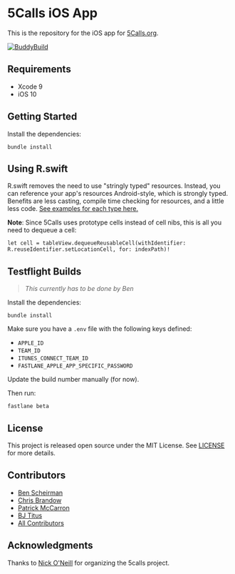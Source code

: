 # 5Calls iOS App

This is the repository for the iOS app for [5Calls.org](https://5calls.org).

[![BuddyBuild](https://dashboard.buddybuild.com/api/statusImage?appID=5897bfe9e9a832010023be69&branch=master&build=latest)](https://dashboard.buddybuild.com/apps/5897bfe9e9a832010023be69/build/latest?branch=master)

## Requirements

- Xcode 9
- iOS 10

## Getting Started

Install the dependencies:

```
bundle install
```

## Using R.swift

R.swift removes the need to use "stringly typed" resources. Instead, you can reference your app's resources Android-style, which is strongly typed. Benefits are less casting, compile time checking for resources, and a little less code. [See examples for each type here.](https://github.com/mac-cain13/R.swift/blob/master/Documentation/Examples.md)

**Note**: Since 5Calls uses prototype cells instead of cell nibs, this is all you need to dequeue a cell:

```
let cell = tableView.dequeueReusableCell(withIdentifier: R.reuseIdentifier.setLocationCell, for: indexPath)!
```

## Testflight Builds

> _This currently has to be done by Ben_

Install the dependencies:

```
bundle install
```

Make sure you have a `.env` file with the following keys defined:

- `APPLE_ID`
- `TEAM_ID`
- `ITUNES_CONNECT_TEAM_ID`
- `FASTLANE_APPLE_APP_SPECIFIC_PASSWORD`

Update the build number manually (for now).

Then run:

```
fastlane beta
```

## License

This project is released open source under the MIT License. See [LICENSE](https://raw.githubusercontent.com/5calls/ios/master/LICENSE) for more details.

## Contributors

- [Ben Scheirman](https://github.com/subdigital)
- [Chris Brandow](https://github.com/chrisbrandow)
- [Patrick McCarron](https://github.com/mccarron)
- [BJ Titus](https://github.com/bjtitus)
- [All Contributors](https://github.com/5calls/ios/graphs/contributors)

## Acknowledgments

Thanks to [Nick O'Neill](https://github.com/nickoneill) for organizing the 5calls project.
